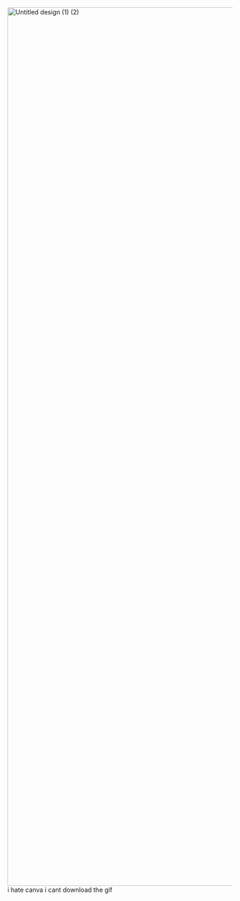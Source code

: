 <img width="3500" height="1969" alt="Untitled design (1) (2)" src="https://github.com/user-attachments/assets/6ffa571b-8f65-476f-9111-d6671f179340" />
i hate canva i cant download the gif
